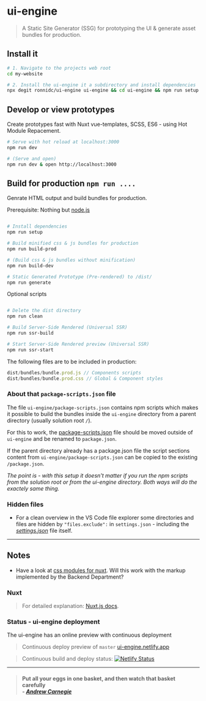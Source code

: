 # ui-engine

> A Static Site Generator (SSG) for prototyping the UI & generate asset bundles for production.

## Install it
``` bash
# 1. Navigate to the projects web root
cd my-website

# 2. Install the ui-engine it a subdirectory and install dependencies
npx degit ronnidc/ui-engine ui-engine && cd ui-engine && npm run setup
```

## Develop or view prototypes

Create prototypes fast with Nuxt vue-templates, SCSS, ES6 - using Hot Module Repacement. 

``` bash
# Serve with hot reload at localhost:3000
npm run dev

# (Serve and open)
npm run dev & open http://localhost:3000
```

## Build for production `npm run ....`

Genrate HTML output and build bundles for production. 

Prerequisite: Nothing but [node.js](https://nodejs.org/)

``` bash

# Install dependencies
npm run setup

# Build minified css & js bundles for production
npm run build-prod

# (Build css & js bundles without minification)
npm run build-dev

# Static Generated Prototype (Pre-rendered) to /dist/
npm run generate

```

Optional scripts

``` bash

# Delete the dist directory
npm run clean

# Build Server-Side Rendered (Universal SSR)
npm run ssr-build

# Start Server-Side Rendered preview (Universal SSR)
npm run ssr-start

```

The following files are to be included in production:

```js
dist/bundles/bundle.prod.js // Components scripts
dist/bundles/bundle.prod.css // Global & Component styles
```

### About that `package-scripts.json` file

The file `ui-engine/package-scripts.json` contains npm scripts which makes it possible to build the bundles inside the `ui-engine` directory from a parent directory (usually solution root `/`). 

For this to work, the [package-scripts.json](./package-scripts.json) file should be moved outside of `ui-engine` and be renamed to `package.json`. 

If the parent directory already has a package.json file the script sections content from `ui-engine/package-scripts.json` can be copied to the existing `/package.json`.

*The point is - with this setup it doesn't matter if you run the npm scripts from the solution root or from the ui-engine directory. Both ways will do the exactely same thing.*

### Hidden files

- For a clean overview in the VS Code file explorer some directories and files are hidden by `"files.exclude":` in `settings.json` - including the *[settings.json](.vscode/settings.json)* file itself.

____

## Notes

- Have a look at [css modules for nuxt](https://dev.to/fridanyvall/css-modules-in-nuxt-js-815). Will this work with the markup implemented by the Backend Department?

### Nuxt

> For detailed explanation: [Nuxt.js docs](https://nuxtjs.org).

### Status - ui-engine deployment

The ui-engine has an online preview with continuous deployment

> Continuous deploy preview of `master` [ui-engine.netlify.app](https://ui-engine.netlify.app/)

> Continuous build and deploy status: [![Netlify Status](https://api.netlify.com/api/v1/badges/556a9a47-583d-4fec-b77e-2e3d27452050/deploy-status)](https://app.netlify.com/sites/vue-engine/deploys) 

____

> #### Put all your eggs in one basket, and then watch that basket carefully <br /> - *[Andrew Carnegie](https://en.wikipedia.org/wiki/Andrew_Carnegie)*
